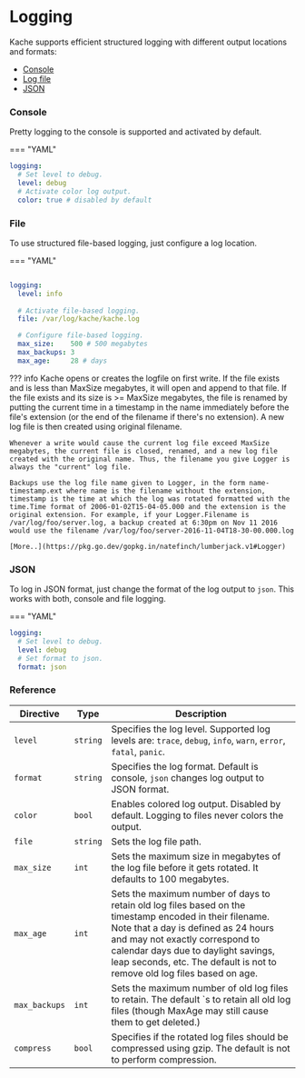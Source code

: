 # Logging

Kache supports efficient structured logging with different output locations and formats:

* [Console](#console)
* [Log file](#file)
* [JSON](#json)

### Console

Pretty logging to the console is supported and activated by default.

=== "YAML"
  ``` yaml
  logging:
    # Set level to debug.
    level: debug
    # Activate color log output.
    color: true # disabled by default
  ```

### File

To use structured file-based logging, just configure a log location.

=== "YAML"
  ``` yaml

  logging:
    level: info
    
    # Activate file-based logging.
    file: /var/log/kache/kache.log

    # Configure file-based logging.
    max_size:    500 # 500 megabytes
    max_backups: 3 
    max_age:     28 # days

  ```

??? info
    Kache opens or creates the logfile on first write. If the file exists and is less than MaxSize megabytes, it will open and append to that file. If the file exists and its size is >= MaxSize megabytes, the file is renamed by putting the current time in a timestamp in the name immediately before the file's extension (or the end of the filename if there's no extension). A new log file is then created using original filename.
    
    Whenever a write would cause the current log file exceed MaxSize megabytes, the current file is closed, renamed, and a new log file created with the original name. Thus, the filename you give Logger is always the "current" log file.

    Backups use the log file name given to Logger, in the form name-timestamp.ext where name is the filename without the extension, timestamp is the time at which the log was rotated formatted with the time.Time format of 2006-01-02T15-04-05.000 and the extension is the original extension. For example, if your Logger.Filename is /var/log/foo/server.log, a backup created at 6:30pm on Nov 11 2016 would use the filename /var/log/foo/server-2016-11-04T18-30-00.000.log

    [More..](https://pkg.go.dev/gopkg.in/natefinch/lumberjack.v1#Logger)


### JSON 

To log in JSON format, just change the format of the log output to `json`. This works with both, console and file logging.

=== "YAML"
  ``` yaml
  logging:
    # Set level to debug.
    level: debug
    # Set format to json.
    format: json
  ```

### Reference

| Directive     | Type        | Description                          |
| -----------   | ----------- | ------------------------------------ |
| `level`       | `string`    | Specifies the log level. Supported log levels are: `trace`, `debug`, `info`, `warn`, `error`, `fatal`, `panic`. |
| `format`      | `string`    | Specifies the log format. Default is console, `json` changes log output to JSON format. |
| `color`       | `bool`      | Enables colored log output. Disabled by default. Logging to files never colors the output. |
| `file`        | `string`    | Sets the log file path. |
| `max_size`    | `int`       | Sets the maximum size in megabytes of the log file before it gets rotated. It defaults to 100 megabytes. |
| `max_age`     | `int`       | Sets the maximum number of days to retain old log files based on the timestamp encoded in their filename.  Note that a day is defined as 24 hours and may not exactly correspond to calendar days due to daylight savings, leap seconds, etc. The default is not to remove old log files based on age. |
| `max_backups` | `int`       | Sets the maximum number of old log files to retain.  The default `s to retain all old log files (though MaxAge may still cause them to get deleted.) |
| `compress`    | `bool`      | Specifies if the rotated log files should be compressed using gzip. The default is not to perform compression. |
